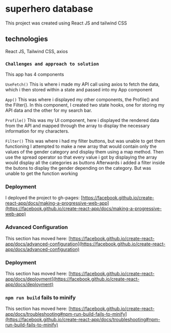 # superhero database

This project was created using React JS and tailwind CSS

## technologies

React JS, Tailwind CSS, axios

### `Challenges and approach to solution`

This app has 4 components

`UseFetch()`
This is where i made my API call using axios to fetch the data, which i then stored within a state and passed into my App component

`App()`
This was where i displayed my other components, the Profile() and the Filter().
In this component, I created two state hooks, one for storing my API data and the other for my search bar.

`Profile()`
This was my UI component, here i displayed the rendered data from the API and mapped through the array
to display the necessary information for my characters.

`Filter()`
This was where i had my filter buttons, but was unable to get them functioning
I attempted to make a new array that would contain only the values of the gender category and display them using a map method.
Then use the spread operator so that every value i got by displaying the array would display all the categories as buttons
Afterwards i added a filter inside the butons to display the gender depending on the category.
But was unable to get the function working

### Deployment

I deployed the project to gh-pages: [https://facebook.github.io/create-react-app/docs/making-a-progressive-web-app](https://facebook.github.io/create-react-app/docs/making-a-progressive-web-app)

### Advanced Configuration

This section has moved here: [https://facebook.github.io/create-react-app/docs/advanced-configuration](https://facebook.github.io/create-react-app/docs/advanced-configuration)

### Deployment

This section has moved here: [https://facebook.github.io/create-react-app/docs/deployment](https://facebook.github.io/create-react-app/docs/deployment)

### `npm run build` fails to minify

This section has moved here: [https://facebook.github.io/create-react-app/docs/troubleshooting#npm-run-build-fails-to-minify](https://facebook.github.io/create-react-app/docs/troubleshooting#npm-run-build-fails-to-minify)
